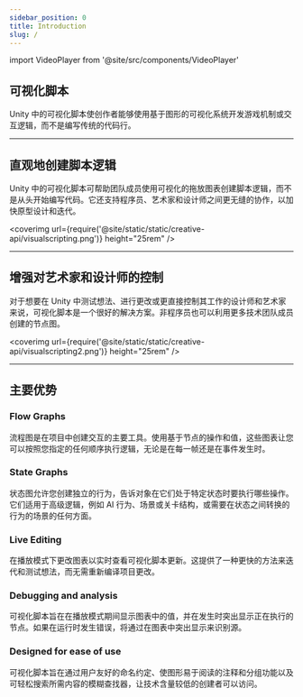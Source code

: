 ```yaml
---
sidebar_position: 0
title: Introduction 
slug: /
---
```


import VideoPlayer from '@site/src/components/VideoPlayer'

<VideoPlayer src="static/videos/multiplayer.mp4" className="custom-video-showcase" />

## 可视化脚本

Unity 中的可视化脚本使创作者能够使用基于图形的可视化系统开发游戏机制或交互逻辑，而不是编写传统的代码行。

---

## 直观地创建脚本逻辑

Unity 中的可视化脚本可帮助团队成员使用可视化的拖放图表创建脚本逻辑，而不是从头开始编写代码。它还支持程序员、艺术家和设计师之间更无缝的协作，以加快原型设计和迭代。

<coverimg url={require('@site/static/static/creative-api/visualscripting.png')} height="25rem" />

---

## 增强对艺术家和设计师的控制

对于想要在 Unity 中测试想法、进行更改或更直接控制其工作的设计师和艺术家来说，可视化脚本是一个很好的解决方案。非程序员也可以利用更多技术团队成员创建的节点图。

<coverimg url={require('@site/static/static/creative-api/visualscripting2.png')} height="25rem" />

---

## 主要优势

### Flow Graphs

流程图是在项目中创建交互的主要工具。使用基于节点的操作和值，这些图表让您可以按照您指定的任何顺序执行逻辑，无论是在每一帧还是在事件发生时。

### State Graphs

状态图允许您创建独立的行为，告诉对象在它们处于特定状态时要执行哪些操作。它们适用于高级逻辑，例如 AI 行为、场景或关卡结构，或需要在状态之间转换的行为的场景的任何方面。

### Live Editing

在播放模式下更改图表以实时查看可视化脚本更新。这提供了一种更快的方法来迭代和测试想法，而无需重新编译项目更改。

### Debugging and analysis

可视化脚本旨在在播放模式期间显示图表中的值，并在发生时突出显示正在执行的节点。如果在运行时发生错误，将通过在图表中突出显示来识别源。

### Designed for ease of use

可视化脚本旨在通过用户友好的命名约定、使图形易于阅读的注释和分组功能以及可轻松搜索所需内容的模糊查找器，让技术含量较低的创建者可以访问。
